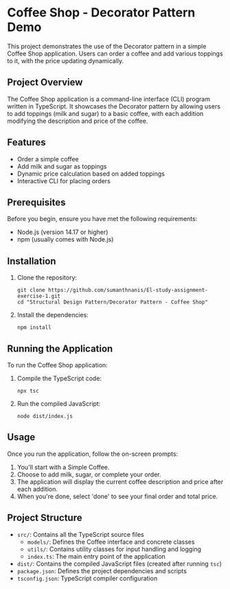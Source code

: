# Coffee Shop - Decorator Pattern Demo

This project demonstrates the use of the Decorator pattern in a simple Coffee Shop application. Users can order a coffee and add various toppings to it, with the price updating dynamically.

## Project Overview

The Coffee Shop application is a command-line interface (CLI) program written in TypeScript. It showcases the Decorator pattern by allowing users to add toppings (milk and sugar) to a basic coffee, with each addition modifying the description and price of the coffee.

## Features

- Order a simple coffee
- Add milk and sugar as toppings
- Dynamic price calculation based on added toppings
- Interactive CLI for placing orders

## Prerequisites

Before you begin, ensure you have met the following requirements:

- Node.js (version 14.17 or higher)
- npm (usually comes with Node.js)

## Installation

1. Clone the repository:
   ```
   git clone https://github.com/sumanthnanis/El-study-assignment-exercise-1.git
   cd "Structural Design Pattern/Decorator Pattern - Coffee Shop"
   ```

2. Install the dependencies:
   ```
   npm install
   ```

## Running the Application

To run the Coffee Shop application:

1. Compile the TypeScript code:
   ```
   npx tsc
   ```

2. Run the compiled JavaScript:
   ```
   node dist/index.js
   ```

## Usage

Once you run the application, follow the on-screen prompts:

1. You'll start with a Simple Coffee.
2. Choose to add milk, sugar, or complete your order.
3. The application will display the current coffee description and price after each addition.
4. When you're done, select 'done' to see your final order and total price.

## Project Structure

- `src/`: Contains all the TypeScript source files
  - `models/`: Defines the Coffee interface and concrete classes
  - `utils/`: Contains utility classes for input handling and logging
  - `index.ts`: The main entry point of the application
- `dist/`: Contains the compiled JavaScript files (created after running `tsc`)
- `package.json`: Defines the project dependencies and scripts
- `tsconfig.json`: TypeScript compiler configuration

